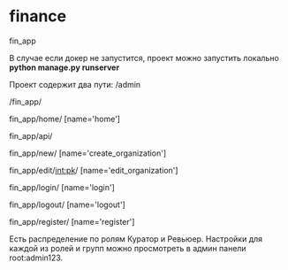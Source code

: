 # finance
fin_app

В случае если докер не запустится, проект можно запустить локально  **python manage.py runserver**


Проект содержит два пути:
/admin

/fin_app/

   fin_app/home/ [name='home']

   fin_app/api/
   
   fin_app/new/ [name='create_organization']
   
   fin_app/edit/<int:pk>/ [name='edit_organization']
   
   fin_app/login/ [name='login']
   
   fin_app/logout/ [name='logout']
   
   fin_app/register/ [name='register']

Есть распределение по ролям Куратор и Ревьюер. Настройки для каждой из ролей и групп можно просмотреть в админ панели root:admin123.
